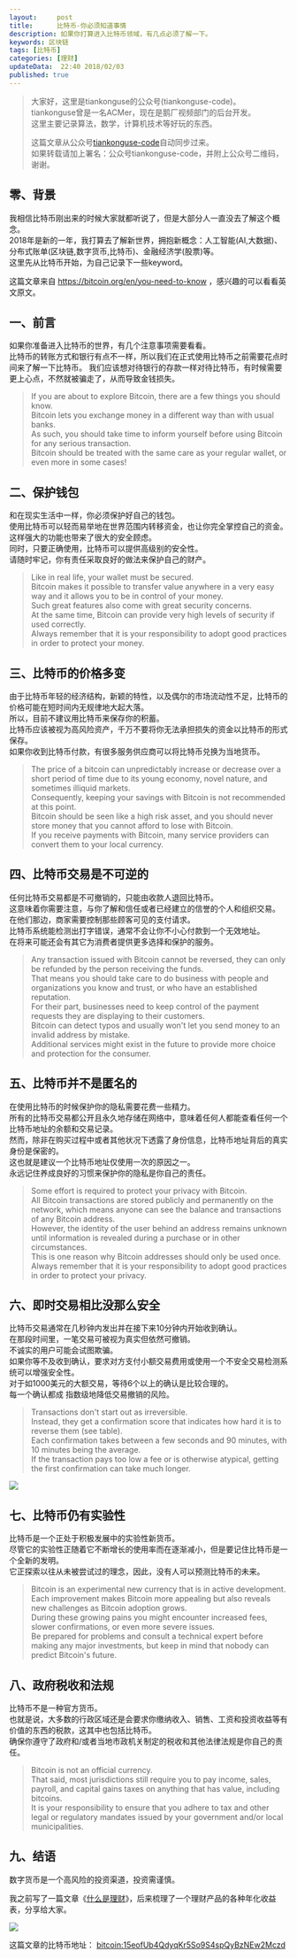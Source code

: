 ```yaml
---   
layout:     post  
title:      比特币-你必须知道事情  
description: 如果你打算进入比特币领域，有几点必须了解一下。    
keywords: 区块链  
tags: [比特币]  
categories: [理财]  
updateData:  22:40 2018/02/03
published: true  
---  
```

  
  
>   
> 大家好，这里是tiankonguse的公众号(tiankonguse-code)。    
> tiankonguse曾是一名ACMer，现在是鹅厂视频部门的后台开发。    
> 这里主要记录算法，数学，计算机技术等好玩的东西。   
>      
> 这篇文章从公众号[tiankonguse-code](https://mp.weixin.qq.com/s/XD3ZL6cUSDh4UCrC8eMoLw)自动同步过来。    
> 如果转载请加上署名：公众号tiankonguse-code，并附上公众号二维码，谢谢。  
>    
  

## 零、背景 

我相信比特币刚出来的时候大家就都听说了，但是大部分人一直没去了解这个概念。  
2018年是新的一年，我打算去了解新世界，拥抱新概念：人工智能(AI,大数据)、分布式账单(区块链,数字货币,比特币)、金融经济学(股票)等。  
这里先从比特币开始，为自己记录下一些keyword。  

这篇文章来自 https://bitcoin.org/en/you-need-to-know ，感兴趣的可以看看英文原文。  


## 一、前言

如果你准备进入比特币的世界，有几个注意事项需要看看。  
比特币的转账方式和银行有点不一样，所以我们在正式使用比特币之前需要花点时间来了解一下比特币。
我们应该想对待银行的存款一样对待比特币，有时候需要更上心点，不然就被骗走了，从而导致金钱损失。  
  


> If you are about to explore Bitcoin, there are a few things you should know.   
> Bitcoin lets you exchange money in a different way than with usual banks.   
> As such, you should take time to inform yourself before using Bitcoin for any serious transaction.   
> Bitcoin should be treated with the same care as your regular wallet, or even more in some cases!


## 二、保护钱包

和在现实生活中一样，你必须保护好自己的钱包。  
使用比特币可以轻而易举地在世界范围内转移资金，也让你完全掌控自己的资金。  
这样强大的功能也带来了很大的安全顾虑。   
同时，只要正确使用，比特币可以提供高级别的安全性。  
请随时牢记，你有责任采取良好的做法来保护自己的财产。  



> Like in real life, your wallet must be secured.   
> Bitcoin makes it possible to transfer value anywhere in a very easy way and it allows you to be in control of your money.   
> Such great features also come with great security concerns.   
> At the same time, Bitcoin can provide very high levels of security if used correctly.   
> Always remember that it is your responsibility to adopt good practices in order to protect your money.  


## 三、比特币的价格多变  

由于比特币年轻的经济结构，新颖的特性，以及偶尔的市场流动性不足，比特币的价格可能在短时间内无规律地大起大落。  
所以，目前不建议用比特币来保存你的积蓄。  
比特币应该被视为高风险资产，千万不要将你无法承担损失的资金以比特币的形式保存。  
如果你收到比特币付款，有很多服务供应商可以将比特币兑换为当地货币。  


> The price of a bitcoin can unpredictably increase or decrease over a short period of time due to its young economy, novel nature, and sometimes illiquid markets.   
> Consequently, keeping your savings with Bitcoin is not recommended at this point.   
> Bitcoin should be seen like a high risk asset, and you should never store money that you cannot afford to lose with Bitcoin.   
> If you receive payments with Bitcoin, many service providers can convert them to your local currency.


## 四、比特币交易是不可逆的  

任何比特币交易都是不可撤销的，只能由收款人退回比特币。  
这意味着你需要注意，与你了解和信任或者已经建立的信誉的个人和组织交易。  
在他们那边，商家需要控制那些顾客可见的支付请求。  
比特币系统能检测出打字错误，通常不会让你不小心付款到一个无效地址。  
在将来可能还会有其它为消费者提供更多选择和保护的服务。  



> Any transaction issued with Bitcoin cannot be reversed, they can only be refunded by the person receiving the funds.   
> That means you should take care to do business with people and organizations you know and trust, or who have an established reputation.  
> For their part, businesses need to keep control of the payment requests they are displaying to their customers.   
> Bitcoin can detect typos and usually won't let you send money to an invalid address by mistake.   
> Additional services might exist in the future to provide more choice and protection for the consumer.  


## 五、比特币并不是匿名的  

在使用比特币的时候保护你的隐私需要花费一些精力。  
所有的比特币交易都公开且永久地存储在网络中，意味着任何人都能查看任何一个比特币地址的余额和交易记录。  
然而，除非在购买过程中或者其他状况下透露了身份信息，比特币地址背后的真实身份是保密的。  
这也就是建议一个比特币地址仅使用一次的原因之一。  
永远记住养成良好的习惯来保护你的隐私是你自己的责任。  


> Some effort is required to protect your privacy with Bitcoin.   
> All Bitcoin transactions are stored publicly and permanently on the network, which means anyone can see the balance and transactions of any Bitcoin address.   
> However, the identity of the user behind an address remains unknown until information is revealed during a purchase or in other circumstances.   
> This is one reason why Bitcoin addresses should only be used once.   
> Always remember that it is your responsibility to adopt good practices in order to protect your privacy. 

## 六、即时交易相比没那么安全  

比特币交易通常在几秒钟内发出并在接下来10分钟内开始收到确认。  
在那段时间里，一笔交易可被视为真实但依然可撤销。  
不诚实的用户可能会试图欺骗。  
如果你等不及收到确认，要求对方支付小额交易费用或使用一个不安全交易检测系统可以增强安全性。  
对于如1000美元的大额交易，等待6个以上的确认是比较合理的。  
每一个确认都成 指数级地降低交易撤销的风险。  


> Transactions don't start out as irreversible.   
> Instead, they get a confirmation score that indicates how hard it is to reverse them (see table).   
> Each confirmation takes between a few seconds and 90 minutes, with 10 minutes being the average.  
> If the transaction pays too low a fee or is otherwise atypical, getting the first confirmation can take much longer.  

![](/images/2018/02/20180203211212.png)  


## 七、比特币仍有实验性  


比特币是一个正处于积极发展中的实验性新货币。  
尽管它的实验性正随着它不断增长的使用率而在逐渐减小，但是要记住比特币是一个全新的发明。  
它正探索以往从未被尝试过的理念，因此，没有人可以预测比特币的未来。  


> Bitcoin is an experimental new currency that is in active development.   
> Each improvement makes Bitcoin more appealing but also reveals new challenges as Bitcoin adoption grows.   
> During these growing pains you might encounter increased fees, slower confirmations, or even more severe issues.   
> Be prepared for problems and consult a technical expert before making any major investments, but keep in mind that nobody can predict Bitcoin's future.

## 八、政府税收和法规  

比特币不是一种官方货币。  
也就是说，大多数的行政区域还是会要求你缴纳收入、销售、工资和投资收益等有价值的东西的税款，这其中也包括比特币。  
确保你遵守了政府和/或者当地市政机关制定的税收和其他法律法规是你自己的责任。  

> Bitcoin is not an official currency.   
> That said, most jurisdictions still require you to pay income, sales, payroll, and capital gains taxes on anything that has value, including bitcoins.   
> It is your responsibility to ensure that you adhere to tax and other legal or regulatory mandates issued by your government and/or local municipalities.  


## 九、结语  

数字货币是一个高风险的投资渠道，投资需谨慎。  

我之前写了一篇文章《[什么是理财](http://mp.weixin.qq.com/s/jghH-D6CC_mGEFkkNnvC3A)》，后来梳理了一个理财产品的各种年化收益表，分享给大家。  

![](/images/2018/02/20180203212914.jpg)  

这篇文章的比特币地址： [bitcoin:15eofUb4QdyqKr5So9S4spQyBzNEw2Mczd](bitcoin:15eofUb4QdyqKr5So9S4spQyBzNEw2Mczd)     

